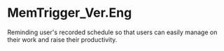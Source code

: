 # MemTrigger_Ver.Eng
Reminding user's recorded schedule so that users can easily manage on their work and raise their productivity.
